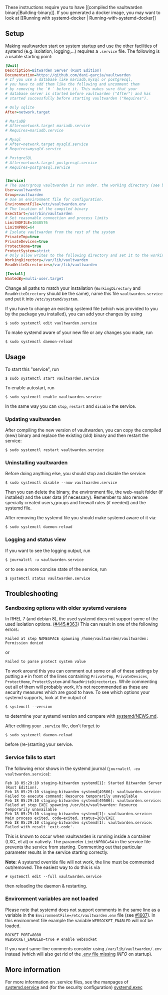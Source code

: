 These instructions require you to have [[compiled the vaultwarden binary|Building-binary]]. If you generated a docker image, you may want to look at [[Running with systemd-docker | Running-with-systemd-docker]]
## Setup
Making vaultwarden start on system startup and use the other facilities of systemd (e.g. isolation, logging,...) requires a `.service` file. The following is a usable starting point:
```ini
[Unit]
Description=Bitwarden Server (Rust Edition)
Documentation=https://github.com/dani-garcia/vaultwarden
# If you use a database like mariadb,mysql or postgresql, 
# you have to add them like the following and uncomment them 
# by removing the `# ` before it. This makes sure that your 
# database server is started before vaultwarden ("After") and has 
# started successfully before starting vaultwarden ("Requires").

# Only sqlite
After=network.target

# MariaDB
# After=network.target mariadb.service
# Requires=mariadb.service

# Mysql
# After=network.target mysqld.service
# Requires=mysqld.service

# PostgreSQL
# After=network.target postgresql.service
# Requires=postgresql.service


[Service]
# The user/group vaultwarden is run under. the working directory (see below) should allow write and read access to this user/group
User=vaultwarden
Group=vaultwarden
# Use an environment file for configuration.
EnvironmentFile=/etc/vaultwarden.env
# The location of the compiled binary
ExecStart=/usr/bin/vaultwarden
# Set reasonable connection and process limits
LimitNOFILE=1048576
LimitNPROC=64
# Isolate vaultwarden from the rest of the system
PrivateTmp=true
PrivateDevices=true
ProtectHome=true
ProtectSystem=strict
# Only allow writes to the following directory and set it to the working directory (user and password data are stored here)
WorkingDirectory=/var/lib/vaultwarden
ReadWriteDirectories=/var/lib/vaultwarden

[Install]
WantedBy=multi-user.target
```
Change all paths to match your installation (`WorkingDirectory` and `ReadWriteDirectory` should be the same),
name this file `vaultwarden.service` and put it into `/etc/systemd/system`. 

If you have to change an existing systemd file (which was provided to you by the package you installed), you can add your changes by using 
```
$ sudo systemctl edit vaultwarden.service
```
To make systemd aware of your new file or any changes you made, run
```
$ sudo systemctl daemon-reload
```
## Usage
To start this "service", run
```
$ sudo systemctl start vaultwarden.service
```

To enable autostart, run
```
$ sudo systemctl enable vaultwarden.service
```
In the same way you can `stop`, `restart` and `disable` the service.
### Updating vaultwarden
After compiling the new version of vaultwarden, you can copy the compiled (new) binary and replace the existing (old) binary and then restart the service:
```
$ sudo systemctl restart vaultwarden.service
```
### Uninstalling vaultwarden
Before doing anything else, you should stop and disable the service:
```
$ sudo systemctl disable --now vaultwarden.service
```
Then you can delete the binary, the environment file, the web-vault folder (if installed) and the user data (if necessary). Remember to also remove specially created users,groups and firewall rules (if needed) and the systemd file.

After removing the systemd file you should make systemd aware of it via:
```
$ sudo systemctl daemon-reload
```

### Logging and status view
If you want to see the logging output, run
```
$ journalctl -u vaultwarden.service
```
or to see a more concise state of the service, run
```
$ systemctl status vaultwarden.service
```

## Troubleshooting
### Sandboxing options with older systemd versions
In RHEL 7 (and debian 8), the used systemd does not support some of the used isolation options. ([#445](https://github.com/dani-garcia/vaultwarden/issues/445),[#363](https://github.com/dani-garcia/vaultwarden/issues/363))
This can result in one of the following errors:
```
Failed at step NAMESPACE spawning /home/vaultwarden/vaultwarden: Permission denied
```
or 
```
Failed to parse protect system value
```
To work around this you can comment out some or all of these settings by putting a `#` in front of the lines containing
`PrivateTmp`, `PrivateDevices`, `ProtectHome`, `ProtectSystem` and `ReadWriteDirectories`. While commenting out all of them will probably work, it's not recommended as these are security measures which are good to have. To see which options your systemd supports, look at the output of
```
$ systemctl --version
```
to determine your systemd version and compare with [systemd/NEWS.md](https://github.com/systemd/systemd/blob/master/NEWS).

After editing your `.service` file, don't forget to 
```
$ sudo systemctl daemon-reload
```
before (re-)starting your service.

### Service fails to start

The following error shows in the systemd journal (`journalctl -eu vaultwarden.service`):

```
Feb 18 05:29:10 staging-bitwarden systemd[1]: Started Bitwarden Server (Rust Edition).
Feb 18 05:29:10 staging-bitwarden systemd[49506]: vaultwarden.service: Failed to execute command: Resource temporarily unavailable
Feb 18 05:29:10 staging-bitwarden systemd[49506]: vaultwarden.service: Failed at step EXEC spawning /usr/bin/vaultwarden: Resource temporarily unavailable
Feb 18 05:29:10 staging-bitwarden systemd[1]: vaultwarden.service: Main process exited, code=exited, status=203/EXEC
Feb 18 05:29:10 staging-bitwarden systemd[1]: vaultwarden.service: Failed with result 'exit-code'.
```

This is known to occur when vaultwarden is running inside a container (LXC, et al) or natively. The parameter `LimitNPROC=64` in the service file prevents the service from starting. Commenting out that particular parameter results in the service starting correctly.

**Note**: A systemd override file will not work, the line must be commented out/removed. The easiest way to do this is via
```
# systemctl edit --full vaultwarden.service
```
then reloading the daemon & restarting.

### Environment variables are not loaded

Please note that systemd does not support comments in the same line as a variable in the `EnvironmentFile=/etc/vaultwarden.env` file (see [#1607](/dani-garcia/vaultwarden/issues/1607)). In this environment file example the variable `WEBSOCKET_ENABLED` will not be loaded.
```
ROCKET_PORT=8080
WEBSOCKET_ENABLED=true # enable websocket
```

If you want same-line comments consider using `/var/lib/vaultwarden/.env` instead (which will also get rid of the [.env file missing](https://github.com/dani-garcia/vaultwarden/wiki/FAQs#why-does-vaultwarden-say-info-no-env-file-found-even-though-i-provided-one) _INFO_ on startup).


## More information
For more information on .service files, see the manpages of [systemd.service](https://www.freedesktop.org/software/systemd/man/systemd.service.html) and (for the security configuration) [systemd.exec](https://www.freedesktop.org/software/systemd/man/systemd.exec.html)